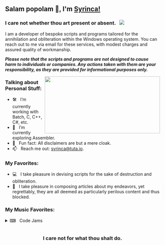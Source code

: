 ## Salam popolam 👋, I'm [Syrinca!](https://www.youtube.com/watch?v=POb02mjj2zE/)

### I care not whether thou art present or absent. &nbsp; ![](https://visitor-badge.glitch.me/badge?page_id=iampavangandhi.iampavangandhi&style=flat-square&color=0088cc)

I am a developer of bespoke scripts and programs tailored for the annihilation and obliteration within the Windows operating system. You can reach out to me via email for these services, with modest charges and assured quality of workmanship.

***Please note that the scripts and programs are not designed to cause harm to individuals or companies. Any actions taken with them are your responsibility, as they are provided for informational purposes only.***

<img align="right" height="185" width="375" alt="" src="https://github-readme-stats.vercel.app/api/top-langs/?username=Syrinca" />

### Talking about Personal Stuff:

- 🛠 &nbsp; I’m currently working with Batch, C, C++, C#, etc.
- 🚀 &nbsp; I’m currently exploring Assembler.
- 👾 &nbsp; Fun fact: All disclaimers are but a mere cloak.
- 📫 &nbsp; Reach me out: syrinca@tuta.io.

### My Favorites:

- 💻 &nbsp; I take pleasure in devising scripts for the sake of destruction and obliteration.
- 📰 &nbsp; I take pleasure in composing articles about my endeavors, yet regrettably, they are all deemed as particularly perilous content and thus blocked.

### My Music Favorites:
<details>
  <summary>⌨ &nbsp; Code Jams</summary>
  <ul>
    <details>
  <summary>♂ &nbsp; Gachi Remix</summary>
  <ul>
    <li><a href="https://www.youtube.com/watch?v=7Oq6im5CaY8">adaptive strike</a></li>
    <li><a href="https://www.youtube.com/watch?v=sJ2Z93BFROM">Бабы</a></li>
    <li><a href="https://www.youtube.com/watch?v=yaX9nNwdVn4">HARD DRIVE</a></li>
    <li><a href="https://www.youtube.com/watch?v=POb02mjj2zE">Юность в сапогах</a></li>
  </ul>
</details>
    <details>
  <summary>♂ &nbsp; Marches</summary>
  <ul>
    <li><a href="https://www.youtube.com/watch?v=yWq-2tld57o">Song of the Defenders of Moscow</a></li>
    <li><a href="https://www.youtube.com/watch?v=FdXIGQjnc0M">Тревожный марш</a></li>
    <li><a href="https://www.youtube.com/watch?v=NIDJTHqY7mI">Panteri</a></li>
    <li><a href="https://www.youtube.com/watch?v=yRGgl9KT9rE">Bosanska Artiljerija</a></li>
  </ul>
</details>
    <details>
  <summary>♂ &nbsp; Ordinary</summary>
  <ul>
    <li><a href="https://www.youtube.com/watch?v=ww9hZfgC2d8">머리어깨무릎발 (H.S.K.T.)</a></li>
  </ul>
</details>
  </ul>
</details>

#

<div align="center">

### I care not for what thou shalt do.

</div>
